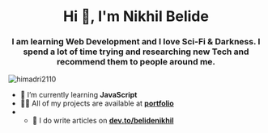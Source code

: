 <h1 align="center">Hi 👋, I'm Nikhil Belide</h1>
<h3 align="center">I am learning Web Development and I love Sci-Fi & Darkness. I spend a lot of time trying and researching new Tech and recommend them to people around me.</h3>
<p align="left"> <img src="https://komarev.com/ghpvc/?username=BelideNikhil&label=Profile%20views&color=blueviolet&style=flat-square" alt="himadri2110" /> </p>

- 🌱 I’m currently learning **JavaScript**
- 👨‍💻 All of my projects are available at **[portfolio](https://nikhil-belide.netlify.app/)**
- - 📝 I do write articles on **[dev.to/belidenikhil](https://dev.to/belidenikhil)**



